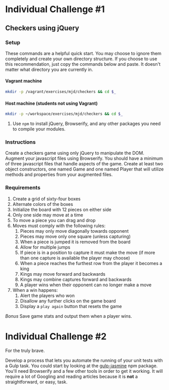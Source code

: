 ######  <a id="challenge-1"></a>
# Individual Challenge \#1

## Checkers using jQuery

### Setup
These commands are a helpful quick start. You may choose to ignore them completely and create your own directory structure. If you choose to use this recommendation, just copy the commands below and paste. It doesn't matter what directory you are currently in.

#### Vagrant machine

```bash
mkdir -p /vagrant/exercises/mjd/checkers && cd $_
```

#### Host machine (students not using Vagrant)

```bash
mkdir -p ~/workspace/exercises/mjd/checkers && cd $_
```

1. Use `npm` to install jQuery, Browserify, and any other packages you need to compile your modules.

### Instructions
Create a checkers game using only jQuery to manipulate the DOM. Augment your javascript files using Browserify. You should have a minimum of three javascript files that handle aspects of the game. Create at least two object constructors, one named Game and one named Player that will utilize methods and properties from your augmented files.

### Requirements

1. Create a grid of sixty-four boxes
1. Alternate colors of the boxes
1. Initialize the board with 12 pieces on either side
1. Only one side may move at a time
1. To move a piece you can drag and drop
1. Moves must comply with the following rules:
    1. Pieces may only move diagonally towards opponent
    1. Pieces may move only one square (unless capturing)
    1. When a piece is jumped it is removed from the board
    1. Allow for multiple jumps
    1. If piece is in a position to capture it must make the move (if more than one capture is available the player may choose)
    1. When a piece reaches the furthest row from the player it becomes a king
    1. Kings may move forward and backwards
    1. Kings may combine captures forward and backwards
    1. A player wins when their opponent can no longer make a move
1. When a win happens:
    1. Alert the players who won
    1. Disallow any further clicks on the game board
    1. Display a `play again` button that resets the game

*Bonus* Save game stats and output them when a player wins.



######  <a id="challenge-2"></a>

# Individual Challenge \#2

For the truly brave.

Develop a process that lets you automate the running of your unit tests with a Gulp task. You could start by looking at the [gulp-jasmine](https://www.npmjs.com/package/gulp-jasmine) npm package. You'll need Browserify and a few other tools in order to get it working. It will require a lot of Googling and reading articles because it is **not** a straightforward, or easy, task.
